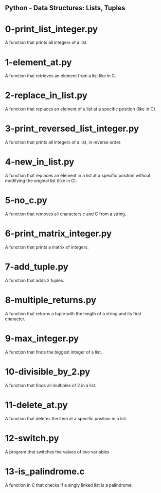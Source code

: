 ## Python - Data Structures: Lists, Tuples
# 0-print_list_integer.py
A function that prints all integers of a list.
# 1-element_at.py
A function that retrieves an element from a list like in C.
# 2-replace_in_list.py
A function that replaces an element of a list at a specific position (like in C).
# 3-print_reversed_list_integer.py
A function that prints all integers of a list, in reverse order.
# 4-new_in_list.py
A function that replaces an element in a list at a specific position without modifying the original list (like in C).
# 5-no_c.py
A function that removes all characters c and C from a string.
# 6-print_matrix_integer.py
A function that prints a matrix of integers.
# 7-add_tuple.py
A function that adds 2 tuples.
# 8-multiple_returns.py
A function that returns a tuple with the length of a string and its first character.
# 9-max_integer.py
A function that finds the biggest integer of a list.
# 10-divisible_by_2.py
A function that finds all multiples of 2 in a list.
# 11-delete_at.py
A function that deletes the item at a specific position in a list.
# 12-switch.py
A program that switches the values of two variables
# 13-is_palindrome.c
A function in C that checks if a singly linked list is a palindrome.
